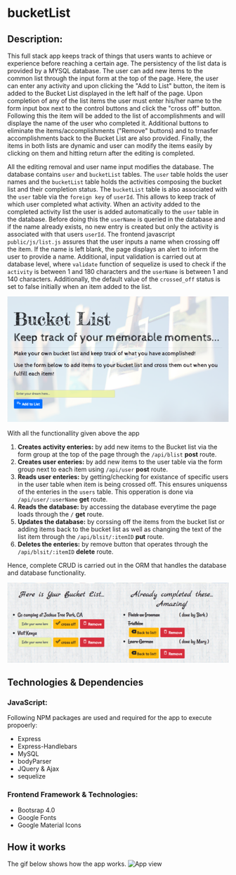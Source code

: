 # bucketList
## Description:
This full stack app keeps track of things that users wants to achieve or experience before reaching a certain age. The persistency of the list data is provided by a MYSQL database. The user can add new items to the common list through the input form at the top of the page. Here, the user can enter any activity and upon clicking the "Add to List" button, the item is added to the Bucket List displayed in the left half of the page. Upon completion of any of the list items the user must enter his/her name to the form input box next to the control buttons and click the "cross off" button. Following this the item will be added to the list of accomplishments and will displaye the name of the user who completed it. Additional buttons to eliminate the items/accomplishments ("Remove" buttons) and to trnasfer accomplishments back to the Bucket List are also provided. Finally, the items in both lists are dynamic and user can modify the items easily by clicking on them and hitting return after the editing is completed. 

All the editing removal and user name input modifies the database. The database contains `user` and `bucketList` tables. The `user` table holds the user names and the `bucketList` table holds the activities composing the bucket list and their completion status. The `bucketList` table is also associated with the `user` table via the `foreign key` of `userId`. This allows to keep track of which user completed what activity. When an activity added to the completed activity list the user is added automatically to the `user` table in the database. Before doing this the `userName` is queried in the database and if the name already exists, no new entry is created but only the activity is associated with that users `userId`. The frontend javascript `public/js/list.js` assures that the user inputs a name when crossing off the item. If the name is left blank, the page displays an alert to inform the user to provide a name. Additional, input validation is carried out at database level, where `validate` function of sequelize is used to check if the `activity` is between 1 and 180 characters and the `userName` is between 1 and 140 characters. Additionally, the default value of the `crossed_off` status is set to false initially when an item added to the list. 

![top Page](public/assets/img/img1.png)

With all the functionallity given above the app 
1. **Creates activity enteries:** by add new items to the Bucket list via the form group at the top of the page through the ```/api/blist``` __post__ route.
1. **Creates user enteries:** by add new items to the user table via the form group next to each item  using ```/api/user``` __post__ route.
1. **Reads user enteries:** by getting/checking for existance of specific users in the user table when item is being crossed off. This ensures uniquenss of the enteries in the `users` table. This opperation is done via ```/api/user/:userName``` __get__ route.
2. **Reads the database:** by accessing the database everytime the page loads through the ```/``` __get__ route.
3. **Updates the database:** by corssing off the items from the bucket list or adding items back to the bucket list as well as changing the text of the list item through the ```/api/blsit/:itemID``` __put__ route.
4. **Deletes the enteries:** by remove button that operates through the ```/api/blsit/:itemID``` __delete__ route.

Hence, complete CRUD is carried out in the ORM that handles the database and database functionality.

![bottom Page](public/assets/img/img2.png)

## Technologies & Dependencies
### JavaScript:
Following NPM packages are used and required for the app to execute propoerly:
* Express
* Express-Handlebars
* MySQL
* bodyParser
* JQuery & Ajax
* sequelize

### Frontend Framework & Technologies:
* Bootsrap 4.0
* Google Fonts
* Google Material Icons

## How it works
The gif below shows how the app works.
![App view](public/assets/img/gif1.gif)



